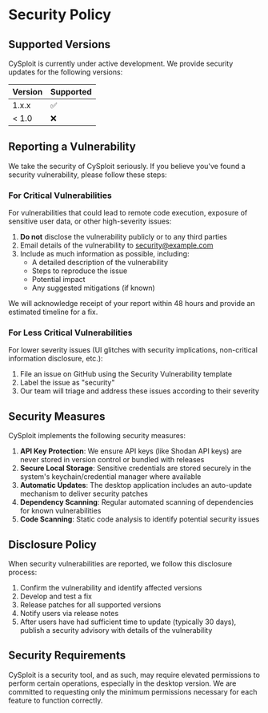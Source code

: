# Security Policy

## Supported Versions

CySploit is currently under active development. We provide security updates for the following versions:

| Version | Supported          |
| ------- | ------------------ |
| 1.x.x   | :white_check_mark: |
| < 1.0   | :x:                |

## Reporting a Vulnerability

We take the security of CySploit seriously. If you believe you've found a security vulnerability, please follow these steps:

### For Critical Vulnerabilities

For vulnerabilities that could lead to remote code execution, exposure of sensitive user data, or other high-severity issues:

1. **Do not** disclose the vulnerability publicly or to any third parties
2. Email details of the vulnerability to security@example.com
3. Include as much information as possible, including:
   - A detailed description of the vulnerability
   - Steps to reproduce the issue
   - Potential impact
   - Any suggested mitigations (if known)

We will acknowledge receipt of your report within 48 hours and provide an estimated timeline for a fix.

### For Less Critical Vulnerabilities

For lower severity issues (UI glitches with security implications, non-critical information disclosure, etc.):

1. File an issue on GitHub using the Security Vulnerability template
2. Label the issue as "security"
3. Our team will triage and address these issues according to their severity

## Security Measures

CySploit implements the following security measures:

1. **API Key Protection**: We ensure API keys (like Shodan API keys) are never stored in version control or bundled with releases
2. **Secure Local Storage**: Sensitive credentials are stored securely in the system's keychain/credential manager where available
3. **Automatic Updates**: The desktop application includes an auto-update mechanism to deliver security patches
4. **Dependency Scanning**: Regular automated scanning of dependencies for known vulnerabilities
5. **Code Scanning**: Static code analysis to identify potential security issues

## Disclosure Policy

When security vulnerabilities are reported, we follow this disclosure process:

1. Confirm the vulnerability and identify affected versions
2. Develop and test a fix
3. Release patches for all supported versions
4. Notify users via release notes
5. After users have had sufficient time to update (typically 30 days), publish a security advisory with details of the vulnerability

## Security Requirements

CySploit is a security tool, and as such, may require elevated permissions to perform certain operations, especially in the desktop version. We are committed to requesting only the minimum permissions necessary for each feature to function correctly.